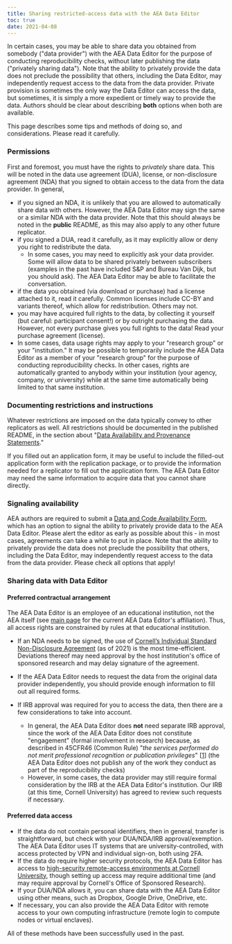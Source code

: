 ```yaml
---
title: Sharing restricted-access data with the AEA Data Editor
toc: true
date: 2021-04-08
---
```


In certain cases, you may be able to share data you obtained from somebody ("data provider") with the AEA Data Editor for the purpose of conducting reproducibility checks, without later publishing the data ("privately sharing data").  Note that the ability to privately provide the data does not preclude the possibility that others, including the Data Editor, may independently request access to the data from the data provider. Private provision is sometimes the only way the Data Editor can access the data, but sometimes, it is simply a more expedient or timely way to provide the data. Authors should be clear about describing **both** options when both are available.

This page describes some tips and methods of doing so, and considerations. Please read it carefully.

### Permissions

First and foremost, you must have the rights to *privately* share data. This will be noted in the data use agreement (DUA), license, or non-disclosure agreement (NDA) that you signed to obtain access to the data from the data provider. In general,

- if you signed an NDA, it is unlikely that you are allowed to automatically share data with others. However, the AEA Data Editor may sign the same or a similar NDA with the data provider. Note that this should always be noted in the **public** README, as this may also apply to any other future replicator.
- if you signed a DUA, read it carefully, as it may explicitly allow or deny you right to redistribute the data. 
  - In some cases, you may need to explicitly ask your data provider. Some will allow data to be shared privately between subscribers (examples in the past have included S&amp;P and Bureau Van Dijk, but you should ask). The AEA Data Editor may be able to facilitate the conversation.
- if the data you obtained (via download or purchase) had a license attached to it, read it carefully. Common licenses include CC-BY and variants thereof, which allow for redistribution. Others may not. 
- you may have acquired full rights to the data, by collecting it yourself (but careful: participant consent!) or by outright purchasing the data. However, not every purchase gives you full rights to the data! Read your purchase agreement (license).
- In some cases, data usage rights may apply to your "research group" or your "institution." It may be possible to temporarily include the AEA Data Editor as a member of your "research group" for the purpose of conducting reproducibility checks. In other cases, rights are automatically granted to anybody within your institution (your agency, company, or university) while at the same time automatically being limited to that same institution. 

### Documenting restrictions and instructions

Whatever restrictions are imposed on the data typically convey to other replicators as well. All restrictions should be documented in the published README, in the section about "[Data Availability and Provenance Statements](https://social-science-data-editors.github.io/template_README/template-README.html#data-availability-and-provenance-statements)."

If you filled out an application form, it may be useful to include the filled-out application form with the replication package, or to provide the information needed for a replicator to fill out the application form. The AEA Data Editor may need the same information to acquire data that you cannot share directly.

### Signaling availability

AEA authors are required to submit a [Data and Code Availability Form](https://www.aeaweb.org/journals/forms/data-code-availability), which has an option to signal the ability to privately provide data to the AEA Data Editor. Please alert the editor as early as possible about this - in most cases, agreements can take a while to put in place. Note that the ability to privately provide the data does not preclude the possibility that others, including the Data Editor, may independently request access to the data from the data provider. Please check all options that apply!

### Sharing data with Data Editor

#### Preferred contractual arrangement

The AEA Data Editor is an employee of an educational institution, not the AEA itself (see [main page](https://aeadataeditor.github.io/) for the current AEA Data Editor's affiliation). Thus, all access rights are constrained by rules at that educational institution. 

- If an NDA needs to be signed, the use of [Cornell’s Individual Standard Non-Disclosure Agreement](https://researchservices.cornell.edu/resources/individual-standard-non-disclosure-agreement-nda) (as of 2021) is the most time-efficient. Deviations thereof may need approval by the host institution's office of sponsored research and may delay signature of the agreement.

- If the AEA Data Editor needs to request the data from the original data provider independently, you should provide enough information to fill out all required forms.

- If IRB approval was required for you to access the data, then there are a few considerations to take into account. 

    - In general, the AEA Data Editor does **not** need separate IRB approval, since the work of the AEA Data Editor does not constitute "engagement" (formal involvement in research) because, as described in 45CFR46 (Common Rule) "*the services performed do not merit professional recognition or publication privileges*" [[1](https://www.hhs.gov/ohrp/regulations-and-policy/guidance/guidance-on-engagement-of-institutions/index.html)] (the AEA Data Editor does not publish any of the work they conduct as part of the reproducibility checks)
    - However, in some cases, the data provider may still require formal consideration by the IRB at the AEA Data Editor's institution. Our IRB (at this time, Cornell University) has agreed to review such requests if necessary. 

#### Preferred data access

- If the data do not contain personal identifiers, then in general, transfer is straightforward, but check with your DUA/NDA/IRB approval/exemption. The AEA Data Editor uses IT systems that are university-controlled, with access protected by VPN and individual sign-on, both using 2FA. 
- If the data do require higher security protocols, the AEA Data Editor has access to [high-security remote-access environments at Cornell University](https://ciser.cornell.edu/data/secure-data-services/cradc/), though setting up access may require additional time (and may require approval by Cornell's Office of Sponsored Research).
- If your DUA/NDA allows it, you can share data with the AEA Data Editor using other means, such as Dropbox, Google Drive, OneDrive, etc.
- If necessary, you can also provide the AEA Data Editor with remote access to your own computing infrastructure (remote login to compute nodes or virtual enclaves).

All of these methods have been successfully used in the past.


